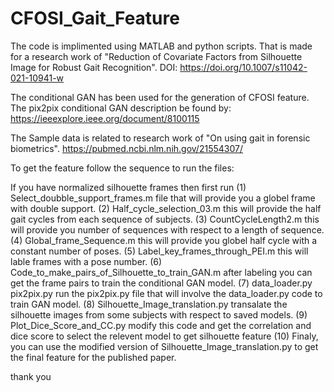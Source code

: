 # CFOSI_Gait_Feature

The code is implimented using MATLAB and python scripts. That is made for a research work of "Reduction of Covariate Factors from Silhouette Image for Robust Gait Recognition".
DOI: https://doi.org/10.1007/s11042-021-10941-w 

The conditional GAN has been used for the generation of CFOSI feature. The pix2pix conditional GAN description be found by: 
https://ieeexplore.ieee.org/document/8100115

The Sample data is related to research work of "On using gait in forensic biometrics".
https://pubmed.ncbi.nlm.nih.gov/21554307/

To get the feature follow the sequence to run the files:

If you have normalized silhouette frames then first run (1) Select_doubble_support_frames.m file that will provide you a globel frame with double support.
(2) Half_cycle_selection_03.m this will provide the half gait cycles from each sequence of subjects.
(3) CountCycleLength2.m this will provide you number of sequences with respect to a length of sequence.
(4) Global_frame_Sequence.m this will provide you globel half cycle with a constant number of poses.
(5) Label_key_frames_through_PEI.m this will lable frames with a pose number.
(6) Code_to_make_pairs_of_Silhouette_to_train_GAN.m after labeling you can get the frame pairs to train the conditional GAN model.
(7) data_loader.py pix2pix.py run the pix2pix.py file that will involve the data_loader.py code to train GAN model.
(8) Silhouette_Image_translation.py transalate the silhouette images from some subjects with respect to saved models.
(9) Plot_Dice_Score_and_CC.py modify this code and get the correlation and dice score to select the relevent model to get silhouette feature
(10) Finaly, you can use the modified version of Silhouette_Image_translation.py to get the final feature for the published paper.

thank you

